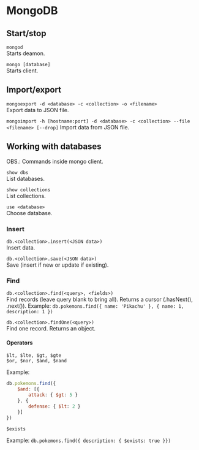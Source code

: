 # MongoDB

## Start/stop

`mongod`  
Starts deamon.

`mongo [database]`  
Starts client.

## Import/export

`mongoexport -d <database> -c <collection> -o <filename>`  
Export data to JSON file.

`mongoimport -h [hostname:port] -d <database> -c <collection> --file <filename> [--drop]`
Import data from JSON file.

## Working with databases

OBS.: Commands inside mongo client.

`show dbs`  
List databases.

`show collections`  
List collections.

`use <database>`  
Choose database.

### Insert

`db.<collection>.insert(<JSON data>)`  
Insert data.

`db.<collection>.save(<JSON data>)`  
Save (insert if new or update if existing).

### Find

`db.<collection>.find(<query>, <fields>)`  
Find records (leave query blank to bring all). Returns a cursor (.hasNext(), .next()).
Example: `db.pokemons.find({ name: 'Pikachu' }, { name: 1, description: 1 })`

`db.<collection>.findOne(<query>)`  
Find one record. Returns an object.

#### Operators

`$lt, $lte, $gt, $gte`  
`$or, $nor, $and, $nand`  

Example:

```javascript
db.pokemons.find({
    $and: [{
        attack: { $gt: 5 }
    }, {
        defense: { $lt: 2 }
    }]
})
```

`$exists`  

Example: `db.pokemons.find({ description: { $exists: true }})`
